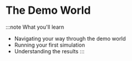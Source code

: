 # The Demo World

:::note
What you'll learn
* Navigating your way through the demo world
* Running your first simulation
* Understanding the results 
:::